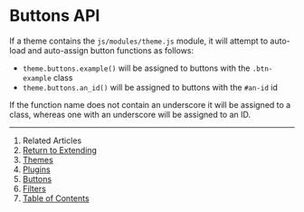 Buttons API
===========

If a theme contains the `js/modules/theme.js` module, it will attempt to auto-load and auto-assign button functions as follows:

* `theme.buttons.example()` will be assigned to buttons with the `.btn-example` class
* `theme.buttons.an_id()` will be assigned to buttons with the `#an-id` id

If the function name does not contain an underscore it will be assigned to a class, whereas one with an underscore will be assigned to an ID.

--------------------------------------------------------------------------------

1. Related Articles
2. [Return to Extending](../../extending/)
3. [Themes](../themes/)
4. [Plugins](../plugins/)
5. [Buttons](../buttons/)
6. [Filters](../filters/)
7. [Table of Contents](../../../)
